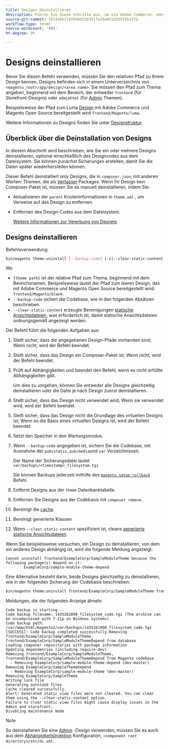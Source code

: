 ```yaml
---
title: Designs deinstallieren
description: Führen Sie diese Schritte aus, um ein Adobe Commerce- oder Magento Open Source-Design zu deinstallieren.
source-git-commit: f6f438b17478505536351fa20a051d355f5b157a
workflow-type: tm+mt
source-wordcount: '491'
ht-degree: 0%

---
```



# Designs deinstallieren

Bevor Sie diesen Befehl verwenden, müssen Sie den relativen Pfad zu Ihrem Design kennen. Designs befinden sich in einem Unterverzeichnis von `<magento_root>/app/design/<area name>`. Sie müssen den Pfad zum Thema angeben, beginnend mit dem Bereich, der entweder `frontend` (für Storefront-Designs) oder `adminhtml` (für [Admin](https://glossary.magento.com/magento-admin) Themen).

Beispielsweise der Pfad zum Luma [Design](https://glossary.magento.com/theme) mit Adobe Commerce und Magento Open Source bereitgestellt wird `frontend/Magento/luma`.

Weitere Informationen zu Designs finden Sie unter [Designstruktur](https://developer.adobe.com/commerce/frontend-core/guide/themes/structure/).

## Überblick über die Deinstallation von Designs

In diesem Abschnitt wird beschrieben, wie Sie ein oder mehrere Designs deinstallieren, optional einschließlich des Designcodes aus dem Dateisystem. Sie können zunächst Sicherungen erstellen, damit Sie die Daten später wiederherstellen können.

Dieser Befehl deinstalliert *only* Designs, die in `composer.json`; mit anderen Worten: Themen, die als [Verfasser](https://glossary.magento.com/composer) Packages. Wenn Ihr Design kein Composer-Paket ist, müssen Sie es manuell deinstallieren, indem Sie:

* Aktualisieren der `parent` Knoteninformationen in `theme.xml` , um Verweise auf das Design zu entfernen.
* Entfernen des Design-Codes aus dem Dateisystem.

   [Weitere Informationen zur Vererbung von Designs](https://developer.adobe.com/commerce/frontend-core/guide/themes/inheritance/).

## Designs deinstallieren

Befehlsverwendung:

```bash
bin/magento theme:uninstall [--backup-code] [-c|--clear-static-content] {theme path} ... {theme path}
```

Wo

* `{theme path}` ist der relative Pfad zum Thema, beginnend mit dem Bereichsnamen. Beispielsweise lautet der Pfad zum leeren Design, das mit Adobe Commerce und Magento Open Source bereitgestellt wird: `frontend/Magento/blank`.
* `--backup-code` sichert die Codebase, wie in den folgenden Absätzen beschrieben.
* `--clear-static-content` erzeugte Bereinigungen [statische Ansichtsdateien](../../configuration/cli/static-view-file-deployment.md), was erforderlich ist, damit statische Ansichtsdateien ordnungsgemäß angezeigt werden.

Der Befehl führt die folgenden Aufgaben aus:

1. Stellt sicher, dass die angegebenen Design-Pfade vorhanden sind; Wenn nicht, wird der Befehl beendet.
1. Stellt sicher, dass das Design ein Composer-Paket ist; Wenn nicht, wird der Befehl beendet.
1. Prüft auf Abhängigkeiten und beendet den Befehl, wenn es nicht erfüllte Abhängigkeiten gibt.

   Um dies zu umgehen, können Sie entweder alle Designs gleichzeitig deinstallieren oder die Datei je nach Design zuerst deinstallieren.

1. Stellt sicher, dass das Design nicht verwendet wird; Wenn sie verwendet wird, wird der Befehl beendet.
1. Stellt sicher, dass das Design nicht die Grundlage des virtuellen Designs ist; Wenn es die Basis eines virtuellen Designs ist, wird der Befehl beendet.
1. Setzt den Speicher in den Wartungsmodus.
1. Wenn `--backup-code` angegeben ist, sichern Sie die Codebase, mit Ausnahme der `pub/static`, `pub/media`und `var` Verzeichnissen.

   Der Name der Sicherungsdatei lautet `var/backups/<timestamp>_filesystem.tgz`

   Sie können Backups jederzeit mithilfe des [`magento setup:rollback`](uninstall-modules.md#roll-back-the-file-system-database-or-media-files) Befehl.

1. Entfernt Designs aus der `theme` Datenbanktabelle.
1. Entfernen Sie Designs aus der Codebasis mit `composer remove`.
1. Bereinigt die [cache](https://glossary.magento.com/cache).
1. Bereinigt generierte Klassen
1. Wenn `--clear-static-content` spezifiziert ist, cleans [generierte statische Ansichtsdateien](../../configuration/cli/static-view-file-deployment.md).

Wenn Sie beispielsweise versuchen, ein Design zu deinstallieren, von dem ein anderes Design abhängig ist, wird die folgende Meldung angezeigt:

```terminal
Cannot uninstall frontend/ExampleCorp/SampleModuleTheme because the following package(s) depend on it:
        ExampleCorp/sample-module-theme-depend
```

Eine Alternative besteht darin, beide Designs gleichzeitig zu deinstallieren, wie in der folgenden Sicherung der Codebasis beschrieben:

```bash
bin/magento theme:uninstall frontend/ExampleCorp/SampleModuleTheme frontend/ExampleCorp/SampleModuleThemeDepend --backup-code
```

Meldungen, die der folgenden Anzeige ähneln:

```terminal
Code backup is starting...
Code backup filename: 1435261098_filesystem_code.tgz (The archive can be uncompressed with 7-Zip on Windows systems)
Code backup path: /var/www/html/magento2/var/backups/1435261098_filesystem_code.tgz
[SUCCESS]: Code backup completed successfully.Removing frontend/ExampleCorp/SampleModuleTheme, frontend/ExampleCorp/SampleModuleThemeDepend from database
Loading composer repositories with package information
Updating dependencies (including require-dev)
Removing frontend/ExampleCorp/SampleModuleTheme, frontend/ExampleCorp/SampleModuleThemeDepend from Magento codebase
  - Removing ExampleCorp/sample-module-theme-depend (dev-master)
Removing ExampleCorp/SampleThemeDepend
  - Removing ExampleCorp/sample-module-theme (dev-master)
Removing ExampleCorp/SampleTheme
Writing lock file
Generating autoload files
Cache cleared successfully.
Alert: Generated static view files were not cleared. You can clear them using the --clear-static-content option.
Failure to clear static view files might cause display issues in the Admin and storefront.
Disabling maintenance mode
```

>[!NOTE]
>
>So deinstallieren Sie eine [Admin](https://glossary.magento.com/admin) -Design verwenden, müssen Sie es auch aus dem [Abhängigkeitsinjektion](https://glossary.magento.com/dependency-injection) Konfiguration, `<component root directory>/etc/di.xml`.
